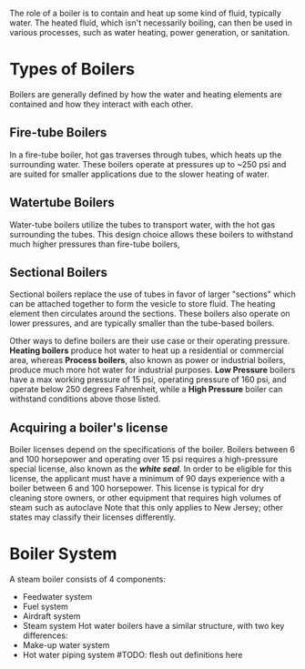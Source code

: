 The role of a boiler is to contain and heat up some kind of fluid, typically water. The heated fluid, which isn't necessarily boiling, can then be used in various processes, such as water heating, power generation, or sanitation.

# Types of Boilers
Boilers are generally defined by how the water and heating elements are contained and how they interact with each other.
## Fire-tube Boilers
In a fire-tube boiler, hot gas traverses through tubes, which heats up the surrounding water. These boilers operate at pressures up to ~250 psi and are suited for smaller applications due to the slower heating of water.
## Watertube Boilers
Water-tube boilers utilize the tubes to transport water, with the hot gas surrounding the tubes. This design choice allows these boilers to withstand much higher pressures than fire-tube boilers, 
## Sectional Boilers
Sectional boilers replace the use of tubes in favor of larger "sections" which can be attached together to form the vesicle to store fluid. The heating element then circulates around the sections. These boilers also operate on lower pressures, and are typically smaller than the tube-based boilers.

Other ways to define boilers are their use case or their operating pressure. **Heating boilers** produce hot water to heat up a residential or commercial area, whereas **Process boilers**, also known as power or industrial boilers, produce much more hot water for industrial purposes. **Low Pressure** boilers have a max working pressure of 15 psi, operating pressure of 160 psi, and operate below 250 degrees Fahrenheit, while a **High Pressure** boiler can withstand conditions above those listed.

## Acquiring a boiler's license
Boiler licenses depend on the specifications of the boiler. Boilers between 6 and 100 horsepower and operating over 15 psi requires a high-pressure special license, also known as the ***white seal***. In order to be eligible for this license, the applicant must have a minimum of 90 days experience with a boiler between 6 and 100 horsepower. This license is typical for dry cleaning store owners, or other equipment that requires high volumes of steam such as autoclave Note that this only applies to New Jersey; other states may classify their licenses differently.

# Boiler System
A steam boiler consists of 4 components:
- Feedwater system
- Fuel system
- Airdraft system
- Steam system
Hot water boilers have a similar structure, with two key differences:
- Make-up water system
- Hot water piping system
#TODO: flesh out definitions here
